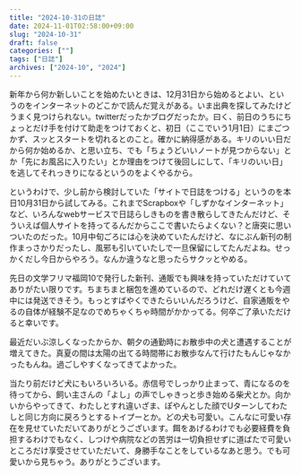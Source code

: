 ```yaml
---
title: "2024-10-31の日誌"
date: 2024-11-01T02:58:00+09:00
slug: "2024-10-31"
draft: false
categories: [""]
tags: ["日誌"]
archives: ["2024-10", "2024"]
---
```

新年から何か新しいことを始めたいときは、12月31日から始めるとよい、というのをインターネットのどこかで読んだ覚えがある。いま出典を探してみたけどうまく見つけられない。twitterだったかブログだったか。曰く、前日のうちにちょっとだけ手を付けて助走をつけておくと、初日（ここでいう1月1日）にまごつかず、スッとスタートを切れるとのこと。確かに納得感がある。キリのいい日だから何か始めるか、と思い立ち、でも「ちょうどいいノートが見つからない」とか「先にお風呂に入りたい」とか理由をつけて後回しにして、「キリのいい日」を逃してそれっきりになるというのをよくやるから。

というわけで、少し前から検討していた「サイトで日誌をつける」というのを本日10月31日から試してみる。これまでScrapboxや「しずかなインターネット」など、いろんなwebサービスで日誌らしきものを書き散らしてきたんだけど、そういえば個人サイトを持ってるんだからここで書いたらよくない？と唐突に思いついたのだった。10月中旬ごろには心を決めていたんだけど、なにぶん新刊の制作まっさかりだったし、風邪も引いていたしで一旦保留にしてたんだよね。せっかくだし今日からやろう。なんか違うなと思ったらサクッとやめる。

先日の文学フリマ福岡10で発行した新刊、通販でも興味を持っていただけていてありがたい限りです。ちまちまと梱包を進めているので、どれだけ遅くとも今週中には発送できそう。もっとすばやくできたらいいんだろうけど、自家通販をやるの自体が経験不足なのでめちゃくちゃ時間がかかってる。何卒ご了承いただけると幸いです。

最近だいぶ涼しくなったからか、朝夕の通勤時にお散歩中の犬と遭遇することが増えてきた。真夏の間は太陽の出てる時間帯にお散歩なんて行けたもんじゃなかったもんね。過ごしやすくなってきてよかった。

当たり前だけど犬にもいろいろいる。赤信号でしっかり止まって、青になるのを待ってから、飼い主さんの「よし」の声でしゃきっと歩き始める柴犬とか。向かいからやってきて、わたしとすれ違いざま、ぽやんとした顔でUターンしてわたしと同じ方向に戻ろうとするトイプーとか。どの犬も可愛い。こんなに可愛い存在を見せていただいてありがとうございます。餌をあげるわけでも必要経費を負担するわけでもなく、しつけや病院などの苦労は一切負担せずに道ばたで可愛いところだけ享受させていただいて、身勝手なことをしているなあと思う。でも可愛いから見ちゃう。ありがとうございます。